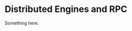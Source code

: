 [title]: # (Distributed Engines and RPC)
[tags]: # (XXX)
[priority]: # (3051)
# Distributed Engines and RPC
Something here.
